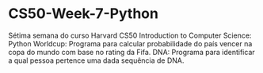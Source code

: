 # CS50-Week-7-Python
Sétima semana do curso Harvard CS50 Introduction to Computer Science: Python
Worldcup: Programa para calcular probabilidade do país vencer na copa do mundo com base no rating da Fifa.
DNA: Programa para identificar a qual pessoa pertence uma dada sequência de DNA.
